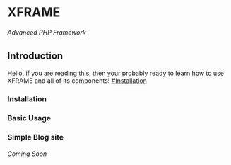 # XFRAME
###### Advanced PHP Framework
 
## Introduction
Hello, if you are reading this, then your probably ready to learn how to use XFRAME and all of its components! 
[#Installation](Installation)

### Installation

### Basic Usage

### Simple Blog site
###### Coming Soon
